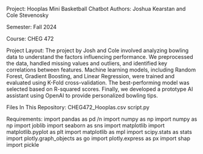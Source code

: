Project: Hooplas Mini Basketball Chatbot
Authors:
Joshua Kearstan and Cole Stevenosky

Semester: Fall 2024

Course: CHEG 472

Project Layout:
The project by Josh and Cole involved analyzing bowling data to understand the factors influencing performance. We preprocessed the data, handled missing values and outliers, and identified key correlations between features. Machine learning models, including Random Forest, Gradient Boosting, and Linear Regression, were trained and evaluated using K-Fold cross-validation. The best-performing model was selected based on R-squared scores. Finally, we developed a prototype AI assistant using OpenAI to provide personalized bowling tips.

Files In This Repository:
CHEG472_Hooplas.csv
script.py


Requirements:
import pandas as pd /n
import numpy as np
import numpy as np
import joblib
import seaborn as sns
import matplotlib
import matplotlib.pyplot as plt
import matplotlib as mpl
import scipy.stats as stats
import plotly.graph_objects as go
import plotly.express as px
import shap
import pickle

